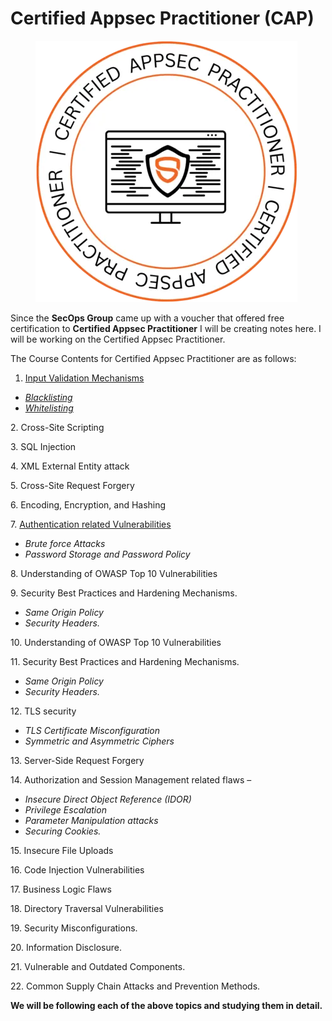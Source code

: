 # Certified Appsec Practitioner (CAP)

<figure><img src=".gitbook/assets/image (1).png" alt=""><figcaption></figcaption></figure>



Since the **SecOps Group** came up with a voucher that offered free certification to **Certified Appsec Practitioner** I will be creating notes here. I will be working on the Certified Appsec Practitioner.

The Course Contents for Certified Appsec Practitioner are as follows:

1. [Input Validation Mechanisms](input-validation-mechanisms.md)

* [_Blacklisting_](whitelisting-and-blacklisting.md)
* [_Whitelisting_](whitelisting-and-blacklisting.md)

2\. Cross-Site Scripting

3\. SQL Injection

4\. XML External Entity attack

5\. Cross-Site Request Forgery

6\. Encoding, Encryption, and Hashing

7\. [Authentication related Vulnerabilities](authentication-related-vulnerabilities.md)

* _Brute force Attacks_
* _Password Storage and Password Policy_

8\. Understanding of OWASP Top 10 Vulnerabilities

9\. Security Best Practices and Hardening Mechanisms.

* _Same Origin Policy_
* _Security Headers._

10\. Understanding of OWASP Top 10 Vulnerabilities

11\. Security Best Practices and Hardening Mechanisms.

* _Same Origin Policy_
* _Security Headers._

12\. TLS security

* _TLS Certificate Misconfiguration_
* _Symmetric and Asymmetric Ciphers_

13\. Server-Side Request Forgery

14\. Authorization and Session Management related flaws –

* _Insecure Direct Object Reference (IDOR)_
* _Privilege Escalation_
* _Parameter Manipulation attacks_
* _Securing Cookies._

15\. Insecure File Uploads

16\. Code Injection Vulnerabilities

17\. Business Logic Flaws

18\. Directory Traversal Vulnerabilities

19\. Security Misconfigurations.

20\. Information Disclosure.

21\. Vulnerable and Outdated Components.

22\. Common Supply Chain Attacks and Prevention Methods.



**We will be following each of the above topics and studying them in detail.**
